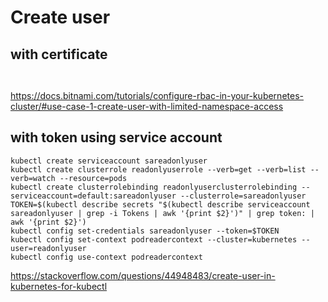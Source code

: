 # Create user

## with certificate 
```


```
https://docs.bitnami.com/tutorials/configure-rbac-in-your-kubernetes-cluster/#use-case-1-create-user-with-limited-namespace-access

## with token  using service account 
```
kubectl create serviceaccount sareadonlyuser
kubectl create clusterrole readonlyuserrole --verb=get --verb=list --verb=watch --resource=pods
kubectl create clusterrolebinding readonlyuserclusterrolebinding --serviceaccount=default:sareadonlyuser --clusterrole=sareadonlyuser
TOKEN=$(kubectl describe secrets "$(kubectl describe serviceaccount sareadonlyuser | grep -i Tokens | awk '{print $2}')" | grep token: | awk '{print $2}')
kubectl config set-credentials sareadonlyuser --token=$TOKEN
kubectl config set-context podreadercontext --cluster=kubernetes --user=readonlyuser
kubectl config use-context podreadercontext
```
https://stackoverflow.com/questions/44948483/create-user-in-kubernetes-for-kubectl
